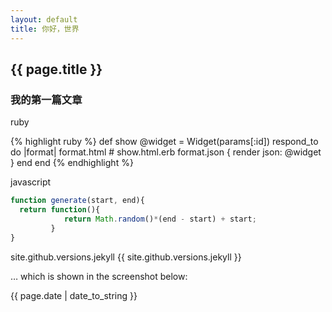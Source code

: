 ```yaml
---
layout: default
title: 你好，世界
---
```


## {{ page.title }}

### 我的第一篇文章

ruby

{% highlight ruby %}
def show
  @widget = Widget(params[:id])
  respond_to do |format|
    format.html # show.html.erb
    format.json { render json: @widget }
  end
end
{% endhighlight %}

javascript

```javascript
function generate(start, end){
  return function(){
            return Math.random()*(end - start) + start;
         }
}
```


site.github.versions.jekyll {{ site.github.versions.jekyll }}

… which is shown in the screenshot below:

{{ page.date | date_to_string }}